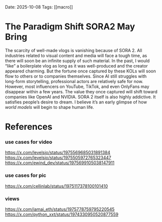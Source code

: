 Date: 2025-10-08
Tags: [[macro]] 

# The Paradigm Shift SORA2 May Bring

The scarcity of well-made vlogs is vanishing because of SORA 2. All industries related to visual content and media will face a tough time, as there will soon be an infinite supply of such material.
In the past, I would “like” a boilerplate vlog as long as it was well-produced and the creator appeared charming. But the fortune once captured by these KOLs will soon flow to others or to companies themselves. Since AI still struggles with long-form storytelling, professional actors are relatively safe for now. However, most influencers on YouTube, TikTok, and even OnlyFans may disappear within a few years. The value they once captured will shift toward companies like OpenAI and NVIDIA.
SORA 2 itself is also highly addictive. It satisfies people’s desire to dream. I believe it’s an early glimpse of how _world models_ will begin to shape human life.

# References
### use cases for video
https://x.com/levelsio/status/1975569685031891384
https://x.com/levelsio/status/1975505972765323447
https://x.com/ewind_dev/status/1975699105038147911
### use cases for pic
https://x.com/cellinlab/status/1975117378100101410
### views
https://x.com/iamai_eth/status/1975778759795220545
https://x.com/python_xxt/status/1974330950520877559